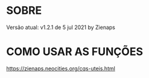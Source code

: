 # SOBRE
Versão atual: v1.2.1 de 5 jul 2021 by Zienaps

# COMO USAR AS FUNÇÕES
https://zienaps.neocities.org/cqs-uteis.html
